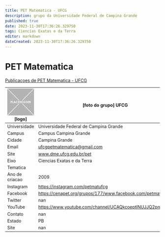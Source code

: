 ```yaml
---
title: PET Matematica - UFCG
description: grupo da Universidade Federal de Campina Grande
published: true
date: 2023-11-30T17:36:26.329750
tags: Ciencias Exatas e da Terra
editor: markdown
dateCreated: 2023-11-30T17:36:26.329750
---
```


# PET Matematica

[Publicacoes de PET Matematica - UFCG](/atividade/171PETMatematicaUFCG/feed.md)

| ![placeholder.png](/placeholder.png) [logo] | [foto do grupo] UFCG         |
| ------------------------------------------- | ------------------------------------------------- |
| Universidade                                | Universidade Federal de Campina Grande      |
| Campus                                      | Campus Campina Grande            |
| Cidade                                      | Campina Grande             |
| Email                                       | ufcgpetmatematica@gmail.com             |
| Site                                        | www.dme.ufcg.edu.br/pet              |
| Eixo                                        | Ciencias Exatas e da Terra              |
| Tematica                                    |           |
| Ano de criacao                              | 2009        |
| Instagram                                   | https://instagram.com/petmatufcg         |
| Facebook                                    | https://cenapet.org/grupos/177/www.facebook.com/petmatufcg          |
| Twitter                                     | nan           |
| YouTube                                     | https://www.youtube.com/channel/UCAQkcoeptINUJJQ2pnYEYiA           |
| Contato                                     | nan         |
| Estado                                      |  PB            |
| Site                                        | nan |
